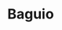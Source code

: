 ---
title: Baguio
description: Images I took from my first solo trip.
slug: baguio-2025
language: en-US
cover:
  folder: baguio-2024
  filename: cover.png
  fixedSize: 1080
seo:
  twitter:
    url: null
    is_prefixed: false
  og:
    url: null
    is_prefixed: false
layout: gallery-image-grid.njk
source:
  type: gallery
  folder: baguio-2024
parts:
  - content: |
      <h2>Day 1.</h2>
      January 9.
    contentStyle:
      text-align: center
    media:
      - embed: https://iframe.mediadelivery.net/embed/334434/e382c7d9-076e-4ee2-91ef-51dcaefec06e?autoplay=false&loop=false&muted=false&preload=true&responsive=true
        type: embed
        width: 1080
        height: 1080
        grid:
          column: span 4
          row: span 4
      - filename: 20250109_085455.jpg
        type: image
        width: 1080
        height: 1080
        caption: The first photo I took when I arrived in Baguio.
        alt: Painted rock walls with the word "Baguio".
        grid:
          column: span 4
          row: span 4
      - filename: 20250109_090229.jpg
        type: image
        width: 1080
        height: 1080
        caption: Who climbs that?
        alt: Very high stairs towards a church.
        grid:
          column: span 4
          row: span 4
      - filename: 20250109_091428.jpg
        type: image
        width: 4642
        height: 2084
        caption: The first meal I had when I arrived in Baguio.
        alt: Coffee topped with milk foam and a floral design. In the background, a pair of toasted breads and pesto pasta on a white plate.
        grid:
          column: span 4
          row: span 4
      - filename: 20250109_104951.jpg
        type: image
        width: 4642
        height: 3468
        alt: Baguio skyline.
        caption: Baguio skyline as seen from SM City Baguio.
        grid:
          column: span 8
          row: span 4
      - embed: https://iframe.mediadelivery.net/embed/334434/5b6c842b-2c34-4acf-9688-88119d7e8ba3?autoplay=false&loop=false&muted=false&preload=true&responsive=true
        type: embed
        width: 1080
        height: 1080
        grid:
          column: span 6
          row: span 6
      - filename: 20250109_090703.jpg
        type: image
        width: 1080
        height: 1080
        alt: A pink dusty fake flower.
        caption: A pink flower decoration in the coffee shop I entered.
        grid:
          column: span 4
          row: span 4
      - filename: 20250109_100538.jpg
        type: image
        width: 1080
        height: 1080
        alt: A brown bird.
        grid:
          column: span 5
          row: span 4
      - embed: https://iframe.mediadelivery.net/embed/334434/375c78af-46c3-419a-90d0-ee3046bf85c2?autoplay=false&loop=false&muted=false&preload=true&responsive=true
        type: embed
        width: 1080
        height: 1080
        grid:
          column: span 4
          row: span 4
      - filename: 20250109_101111.jpg
        type: image
        width: 1080
        height: 1080
        alt: A snail on a leaf.
        grid:
          column: span 2
          row: span 2
      - filename: 20250109_101119.jpg
        type: image
        width: 1080
        height: 1080
        alt: A snail on a leaf.
        grid:
          column: span 4
          row: span 4
      - filename: 20250109_101402.jpg
        type: image
        width: 1080
        height: 1080
        caption: Around Burnham Park.
        alt: A yellow line painted on a sidewalk. People walk past each other.
        grid:
          column: span 6
          row: span 6
      - filename: 20250109_102912.jpg
        type: image
        width: 1080
        height: 1080
        caption: A beauty, still thriving even in captivity.
        alt: A yellow flower growing inside a steel fencing. The framing of the shot makes it seems like the flower is caged.
        grid:
          column: span 6
          row: span 6
      - filename: 20250109_101805.jpg
        type: image
        width: 1080
        height: 1080
        caption: I was reminded of my brother. He likes chess.
        alt: A chessboard embedded in a stone table in a park with a lot of trees.
        grid:
          column: span 4
          row: span 4
      - filename: 20250109_104933.jpg
        type: image
        width: 4624
        height: 2084
        caption: Lake. With ducks driven by people. I tried that once, it was exhausting.
        alt: A rectangle lake. This was taken from a high point.
        grid:
          column: span 8
          row: span 4
      - filename: 20250109_141132.jpg
        type: image
        width: 1080
        height: 1080
        caption: This was displayed in the lodging I stayed in.
        alt: A print consisting of ochre, sea blue, and marble patterns.
        grid:
          column: span 4
          row: span 4
      - filename: 20250109_131114.jpg
        type: image
        width: 1080
        height: 1080
        caption: Just some leaves.
        alt: Leaves.
        grid:
          column: span 3
          row: span 4
      - filename: 20250109_130937.jpg
        type: image
        width: 1080
        height: 1080
        alt: SM City Baguio.
        grid:
          column: span 4
          row: span 2
      - filename: 20250109_155719.jpg
        type: image
        width: 1080
        height: 1080
        caption: This was okay. I didn't quite like it that much.
        alt: Braised lechon with rice.
        grid:
          column: span 4
          row: span 4
      - embed: https://iframe.mediadelivery.net/embed/334434/ac5f2020-60cd-4867-a1da-826f0363985b?autoplay=false&loop=false&muted=false&preload=true&responsive=true
        type: embed
        width: 1080
        height: 1080
        grid:
          column: span 5
          row: span 5
      - filename: 20250109_104951.jpg
        type: image
        width: 1080
        height: 1080
        alt: Baguio skyline from a different angle.
        grid:
          column: span 11
          row: span 5
      - filename: 20250109_163909.jpg
        type: image
        width: 1080
        height: 1080
        caption: I bought some crystals. I'm a witch.
        alt: Stones on a cleansing bowl.
        grid:
          column: span 2
          row: span 2
      - filename: 20250109_164521.jpg
        type: image
        width: 1080
        height: 1080
        caption: Couldn't finish it.
        alt: Half-finished cup of iced coffee.
        grid:
          column: span 2
          row: span 2
      - filename: 20250109_163947.jpg
        type: image
        width: 1080
        height: 1080
        caption: A mandatory mirror selfie.
        alt: A mirror selfie.
        grid:
          column: span 4
          row: span 4
      - filename: 20250109_164950.jpg
        type: image
        width: 1080
        height: 1080
        alt: A mural of a woman holding a basket.
        grid:
          column: span 4
          row: span 4
      - embed: https://iframe.mediadelivery.net/embed/334434/3051079e-58e8-4fc8-88e1-914d17d51477?autoplay=false&loop=false&muted=false&preload=true&responsive=true
        type: embed
        width: 1080
        height: 1080
        grid:
          column: span 8
          row: span 8
      - filename: 20250109_164957.jpg
        type: image
        width: 1080
        height: 1080
        alt: A lamp post.
        grid:
          column: span 4
          row: span 4
      - filename: 20250109_191508.jpg
        type: image
        width: 1080
        height: 1080
        caption: It rained and I couldn't hail a cab for hours. Decided to stop by and eat. I walked back to the jeepneys, but I got lost so I ended up walking around the city twice.
        alt: An umbrella on a table in KFC.
        grid:
          column: span 4
          row: span 4
  - content: |
      <h2>Day 2.</h2>
      January 10.<br>
      <small>Not a lot of pictures; I slept all afternoon.</small>
    contentStyle:
      text-align: center
    media:
      - filename: 20250110_072511.jpg
        type: image
        width: 1080
        height: 1080
        caption: Yum.
        alt: Toasted bread on a beef lasagna
        grid:
          column: span 3
          row: span 3
      - embed: https://iframe.mediadelivery.net/embed/334434/33050e41-f7cf-4e7d-b2af-2a4778587d02?autoplay=false&loop=false&muted=false&preload=true&responsive=true
        type: embed
        width: 1080
        height: 1080
        grid:
          column: span 3
          row: span 3
      - filename: 20250110_091631.jpg
        type: image
        width: 1080
        height: 1080
        caption: <cite>Sapat Na Sa Sapot</cite>. Copper wire art by <a href="https://instagram.com/kesayaah">@kesayaah</a>
        alt: An artwork depicting three spiders on a web. It's made of copper wires inside a square wooden frame.
        grid:
          column: span 6
          row: span 6
      - filename: 20250110_072146.jpg
        type: image
        width: 1080
        height: 1080
        alt: A cup of foamed coffee and a beeper from the coffee shop Foam Coffee.
        grid:
          column: span 4
          row: span 3
      - filename: 20250110_094011.jpg
        type: image
        width: 1080
        height: 1080
        alt: Skyline from Igorot Stone Kingdom.
        grid:
          column: span 3
          row: span 3
      - filename: 20250109_020603.jpg
        type: image
        width: 1080
        height: 1080
        alt: My rubber shoes.
        grid:
          column: span 6
          row: span 3
          position: bottom
      - embed: https://iframe.mediadelivery.net/embed/334434/a060b9d3-570f-4683-ab24-8e42dd462817?autoplay=false&loop=false&muted=false&preload=true&responsive=true
        type: embed
        width: 1080
        height: 1080
        grid:
          column: span 6
          row: span 6
      - filename: 20250110_100847.jpg
        type: image
        width: 1080
        height: 1080
        caption: This feels <em>extra</em> gay.
        alt: Me on a horse with pink hair.
        grid:
          column: span 4
          row: span 5
      - filename: 20250110_112357.jpg
        type: image
        width: 1080
        height: 1080
        caption: My favorite out of all the meals I had. Kalabasa Soup from Oh My Gulay.
        alt: Pumpkin soup.
        grid:
          column: span 3
          row: span 3
      - embed: https://iframe.mediadelivery.net/embed/334434/c20054d8-a305-458d-af68-5fb21af2a387?autoplay=false&loop=false&muted=false&preload=true&responsive=true
        type: embed
        width: 1080
        height: 1080
        grid:
          column: span 4
          row: span 3
      - filename: 20250110_112303.jpg
        type: image
        width: 1080
        height: 1080
        caption: Did not like this as much. It was still good, but too cheesy and creamy for my tastes.
        alt: Carbonara.
        grid:
          column: span 4
          row: span 4
      - filename: 20250110_091448.jpg
        type: image
        width: 4624
        height: 2604
        alt: Kesayah Damaicat's poster.
        grid:
          column: span 4
          row: span 6
      - embed: https://iframe.mediadelivery.net/embed/334434/98ff7dea-f884-4033-a196-4ed4a45ae294?autoplay=false&loop=false&muted=false&preload=true&responsive=true
        type: embed
        width: 1080
        height: 1080
        grid:
          column: span 8
          row: span 5
      - filename: 20250110_110935.jpg
        type: image
        width: 4624
        height: 2604
        alt: Oh My Gulay's menu.
        grid:
          column: span 2
          row: span 3
      - filename: 20250110_100308.jpg
        type: image
        width: 4624
        height: 2604
        alt: Me.
        grid:
          column: span 4
          row: span 4
  - content: |
      <h2>Day 3.</h2>
      January 11.<br>
      <small>Tons of flowers.</small>
    contentStyle:
      text-align: center
    media:
      - filename: 20250111_074126.jpg
        type: image
        width: 1080
        height: 1080
        caption: Fake but still pretty.
        alt: Flower decorations in a coffee shop.
        grid:
          column: span 4
          row: span 4
      - filename: 20250111_080013.jpg
        type: image
        width: 1080
        height: 1080
        caption: There's strawberry in it.
        alt: Coffee topped with vanilla and strawberry ice cream.
        grid:
          column: span 4
          row: span 4
      - embed: https://iframe.mediadelivery.net/embed/334434/c5ad544d-5451-4e64-8c03-268c9c7d4651?autoplay=false&loop=false&muted=false&preload=true&responsive=true
        type: embed
        width: 1080
        height: 1080
        grid:
          column: span 8
          row: span 8
      - filename: 20250111_100507.jpg
        type: image
        width: 1080
        height: 1080
        caption: I wish I knew what this is called.
        alt: A succulent.
        grid:
          column: span 3
          row: span 5
      - filename: 20250111_100551.jpg
        type: image
        width: 1080
        height: 1080
        caption: The star of the show.
        alt: An orange cat.
        grid:
          column: span 5
          row: span 4
      - filename: 20250111_101026.jpg
        type: image
        width: 1080
        height: 1080
        caption: There's something poetic about being a fake sunflower in a botanical garden.
        alt: A fake sunflower. The sun shines only for it.
        grid:
          column: span 6
          row: span 6
      - filename: 20250111_100725.jpg
        type: image
        width: 1080
        height: 1080
        alt: Cacti.
        grid:
          column: span 4
          row: span 3
      - filename: 20250111_100756.jpg
        type: image
        width: 1080
        height: 1080
        alt: Succulents.
        grid:
          column: span 4
          row: span 3
      - filename: 20250111_100848.jpg
        type: image
        width: 1080
        height: 1080
        alt: Vibrant red cacti
        grid:
          column: span 3
          row: span 3
      - filename: 20250111_100741.jpg
        type: image
        width: 1080
        height: 1080
        alt: Cacti.
        grid:
          column: span 3
          row: span 5
      - embed: https://iframe.mediadelivery.net/embed/334434/c20054d8-a305-458d-af68-5fb21af2a387?autoplay=false&loop=false&muted=false&preload=true&responsive=true
        type: embed
        width: 1080
        height: 1080
        grid:
          column: span 10
          row: span 6
      - filename: 20250111_100714.jpg
        type: image
        width: 1080
        height: 540
        alt: Scopa cactus.
        grid:
          column: span 6
          row: span 6
      - filename: 20250111_100809.jpg
        type: image
        width: 1080
        height: 1080
        alt: Succulents.
        grid:
          column: span 3
          row: span 3
---
